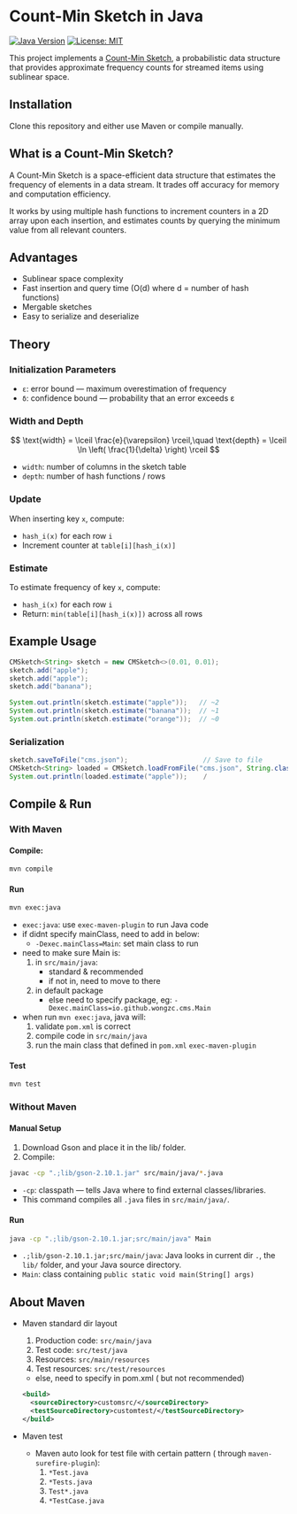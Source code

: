 # Count-Min Sketch in Java
[![Java Version](https://img.shields.io/badge/Java-23%2B-blue)](https://www.oracle.com/java/)
[![License: MIT](https://img.shields.io/badge/License-MIT-green.svg)](LICENSE)

This project implements a [Count-Min Sketch](https://en.wikipedia.org/wiki/Count%E2%80%93min_sketch), a probabilistic data structure that provides approximate frequency counts for streamed items using sublinear space.

## Installation

Clone this repository and either use Maven or compile manually.

## What is a Count-Min Sketch?

A Count-Min Sketch is a space-efficient data structure that estimates the frequency of elements in a data stream. It trades off accuracy for memory and computation efficiency.

It works by using multiple hash functions to increment counters in a 2D array upon each insertion, and estimates counts by querying the minimum value from all relevant counters.

## Advantages

- Sublinear space complexity
- Fast insertion and query time (O(d) where d = number of hash functions)
- Mergable sketches
- Easy to serialize and deserialize

## Theory

### Initialization Parameters

- `ε`: error bound — maximum overestimation of frequency
- `δ`: confidence bound — probability that an error exceeds ε

### Width and Depth

$$
\text{width} = \lceil \frac{e}{\varepsilon} \rceil,\quad \text{depth} = \lceil \ln \left( \frac{1}{\delta} \right) \rceil
$$

- `width`: number of columns in the sketch table
- `depth`: number of hash functions / rows

### Update

When inserting key `x`, compute:
- `hash_i(x)` for each row `i`
- Increment counter at `table[i][hash_i(x)]`

### Estimate

To estimate frequency of key `x`, compute:
- `hash_i(x)` for each row `i`
- Return: `min(table[i][hash_i(x)])` across all rows

## Example Usage

```java
CMSketch<String> sketch = new CMSketch<>(0.01, 0.01);
sketch.add("apple");
sketch.add("apple");
sketch.add("banana");

System.out.println(sketch.estimate("apple"));   // ~2
System.out.println(sketch.estimate("banana"));  // ~1
System.out.println(sketch.estimate("orange"));  // ~0
```

### Serialization
```Java
sketch.saveToFile("cms.json");                   // Save to file
CMSketch<String> loaded = CMSketch.loadFromFile("cms.json", String.class);
System.out.println(loaded.estimate("apple"));    /
```

## Compile & Run

### With Maven

#### Compile:
```bash
mvn compile
```

#### Run
```bash
mvn exec:java
```
- `exec:java`: use `exec-maven-plugin` to run Java code
- if didnt specify mainClass, need to add in below:
  - `-Dexec.mainClass=Main`: set main class to run
- need to make sure Main is:
    1. in `src/main/java`: 
        - standard & recommended
        - if not in, need to move to there
    2. in default package
        - else need to specify package, eg: `-Dexec.mainClass=io.github.wongzc.cms.Main`
- when run `mvn exec:java`, java will:
  1. validate `pom.xml` is correct
  2. compile code in `src/main/java`
  3. run the main class that defined in `pom.xml` `exec-maven-plugin`

#### Test
```bash
mvn test
```

### Without Maven

#### Manual Setup
1. Download Gson and place it in the lib/ folder.
2. Compile:
```bash
javac -cp ".;lib/gson-2.10.1.jar" src/main/java/*.java
```
- `-cp`: classpath — tells Java where to find external classes/libraries.
- This command compiles all `.java` files in `src/main/java/`.

#### Run
``` bash
java -cp ".;lib/gson-2.10.1.jar;src/main/java" Main
```
- `.;lib/gson-2.10.1.jar;src/main/java`: Java looks in current dir `.`, the `lib/` folder, and your Java source directory.
- `Main`: class containing `public static void main(String[] args)`


## About Maven

- Maven standard dir layout
  1. Production code: `src/main/java`
  3. Test code:   	`src/test/java`
  4. Resources:   	`src/main/resources`
  5. Test resources:	`src/test/resources`

  - else, need to specify in pom.xml ( but not recommended)
  ```xml
  <build>
    <sourceDirectory>customsrc/</sourceDirectory>
    <testSourceDirectory>customtest/</testSourceDirectory>
  </build>
  ```
- Maven test
  - Maven auto look for test file with certain pattern ( through `maven-surefire-plugin`):
    1. `*Test.java`
    2. `*Tests.java`
    3. `Test*.java`
    4. `*TestCase.java`